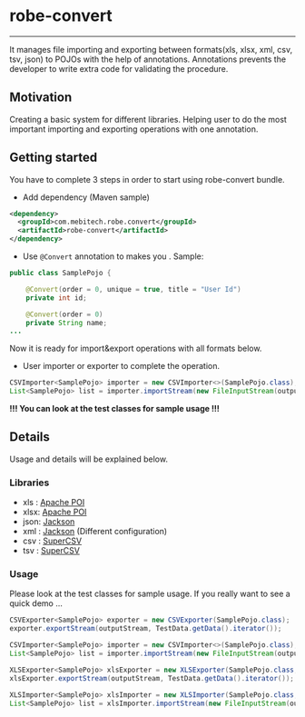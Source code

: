 # robe-convert
---
It manages file importing and exporting between formats(xls, xlsx, xml, csv, tsv, json) to POJOs with the help of annotations. Annotations prevents the developer to write extra code for validating the procedure.

## Motivation
Creating a basic system for different libraries. Helping user to do the most important importing and exporting operations with one annotation.
## Getting started
You have to complete 3 steps in order to start using robe-convert bundle.
* Add dependency (Maven sample)

```xml
<dependency>
  <groupId>com.mebitech.robe.convert</groupId>
  <artifactId>robe-convert</artifactId>
</dependency>
```

* Use `@Convert` annotation to makes you . Sample:

```java
public class SamplePojo {

    @Convert(order = 0, unique = true, title = "User Id")
    private int id;

    @Convert(order = 0)
    private String name;
...
```
Now it is ready for import&export operations with all formats below.
* User importer or exporter  to complete the operation.

```java
CSVImporter<SamplePojo> importer = new CSVImporter<>(SamplePojo.class);
List<SamplePojo> list = importer.importStream(new FileInputStream(outputFile.getPath()));
```

**!!! You can look at the test classes for sample usage !!!**

## Details
Usage and details will be explained below.
### Libraries
* xls : [Apache POI](http://poi.apache.org/)
* xlsx: [Apache POI](http://poi.apache.org/) 
* json: [Jackson](https://github.com/FasterXML/jackson)
* xml : [Jackson](https://github.com/FasterXML/jackson) (Different configuration)
* csv : [SuperCSV](http://supercsv.sourceforge.net/)
* tsv : [SuperCSV](http://supercsv.sourceforge.net/)

### Usage
Please look at the test classes for sample usage. If you really want to see a quick demo ...
```java
CSVExporter<SamplePojo> exporter = new CSVExporter(SamplePojo.class);
exporter.exportStream(outputStream, TestData.getData().iterator());

CSVImporter<SamplePojo> importer = new CSVImporter<>(SamplePojo.class);
List<SamplePojo> list = importer.importStream(new FileInputStream(outputFile.getPath()));

XLSExporter<SamplePojo> xlsExporter = new XLSExporter(SamplePojo.class, false);
xlsExporter.exportStream(outputStream, TestData.getData().iterator());

XLSImporter<SamplePojo> xlsImporter = new XLSImporter(SamplePojo.class, false);
List<SamplePojo> list = xlsImporter.importStream(new FileInputStream(outputFile.getPath()));
```